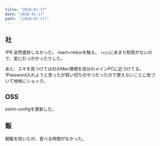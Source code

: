 ```yaml
---
title: "2018-01-17"
date: "2018-01-17"
path: "/2018-01-17/"
---
```


## 社

1PR.全然進捗しなかった。
react+reduxを触る。
`rxjs`にあまり知見がないので、変に引っかかったりした。

あと、スキを見つけては社のMac環境を自分のメインPCに近づけてる。
1Password入れようと思ったが買い切りのやつだったので使えないことに気づいて地味にショック。

## OSS

eslint-configを更新した。

## 飯

朝飯を炊いたが、食べる時間がなかった。
